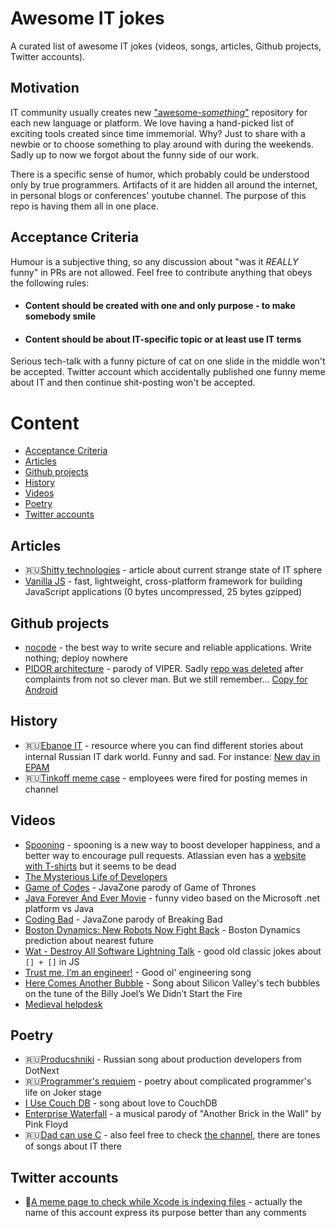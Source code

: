 # Awesome IT jokes

A curated list of awesome IT jokes (videos, songs, articles, Github projects, Twitter accounts).

## Motivation

IT community usually creates new ["awesome-*something*"](https://github.com/search?q=awesome) repository for each new language or platform.
We love having a hand-picked list of exciting tools created since time immemorial.
Why? Just to share with a newbie or to choose something to play around with during the weekends.
Sadly up to now we forgot about the funny side of our work. 

There is a specific sense of humor, which probably could be understood only by true programmers. 
Artifacts of it are hidden all around the internet, in personal blogs or conferences' youtube channel.
The purpose of this repo is having them all in one place.

## Acceptance Criteria

Humour is a subjective thing, so any discussion about "was it _REALLY_ funny" in PRs are not allowed.
Feel free to contribute anything that obeys the following rules:

- #### Content should be created with one and only purpose - to make somebody smile
- #### Content should be about IT-specific topic or at least use IT terms

Serious tech-talk with a funny picture of cat on one slide in the middle won't be accepted.
Twitter account which accidentally published one funny meme about IT and then continue shit-posting won't be accepted.


# Content
- [Acceptance Criteria](#acceptancecriteria)
- [Articles](#articles)
- [Github projects](#github)
- [History](#history)
- [Videos](#videos)
- [Poetry](#poetry)
- [Twitter accounts](#twitteraccounts)

## Articles
- :ru:[Shitty technologies](https://vas3k.ru/inside/35/) - article about current strange state of IT sphere
- [Vanilla JS](http://vanilla-js.com/) - fast, lightweight, cross-platform framework for building JavaScript applications (0 bytes uncompressed, 25 bytes gzipped)

## Github projects

- [nocode](https://github.com/kelseyhightower/nocode) - the best way to write secure and reliable applications. Write nothing; deploy nowhere
- [PIDOR architecture](https://devhub.io/repos/ApplePride-PIDOR) - parody of VIPER. Sadly [repo was deleted](https://pikabu.ru/story/chto_sluchilos_s_pidor_5304460) after complaints from not so clever man. But we still remember... [Copy for Android](https://github.com/dron247/PIDOR-Android)

## History

- :ru:[Ebanoe IT](https://ebanoe.it/) - resource where you can find different stories about internal Russian IT dark world. Funny and sad. For instance: [New day in EPAM](https://ebanoe.it/2017/04/05/new-day-in-epam/)
- :ru:[Tinkoff meme case](https://vc.ru/finance/42686-tinkoff-bank-uvolil-neskolko-sotrudnikov-za-narushenie-eticheskih-norm) - employees were fired for posting memes in channel

## Videos

- [Spooning](https://vimeo.com/78874763) - spooning is a new way to boost developer happiness, and a better way to encourage pull requests. Atlassian even has a [website with T-shirts](https://bitbucket.org/spooning/) but it seems to be dead
- [The Mysterious Life of Developers](https://youtu.be/ocwnns57cYQ)
- [Game of Codes](https://youtu.be/3vI_7os2V_o) - JavaZone parody of Game of Thrones
- [Java Forever And Ever Movie](https://youtu.be/RnqAXuLZlaE) - funny video based on the Microsoft .net platform vs Java
- [Coding Bad](https://youtu.be/DGa6MAibjzA) - JavaZone parody of Breaking Bad
- [Boston Dynamics: New Robots Now Fight Back](https://youtu.be/dKjCWfuvYxQ) - Boston Dynamics prediction about nearest future
- [Wat - Destroy All Software Lightning Talk](https://archive.org/details/wat_destroyallsoftware) - good old classic jokes about `[] + []` in JS
- [Trust me, I’m an engineer!](https://www.youtube.com/watch?v=rp8hvyjZWHs) - Good ol' engineering song
- [Here Comes Another Bubble](https://www.youtube.com/watch?v=I6IQ_FOCE6I) - Song about Silicon Valley's tech bubbles on the tune of the Billy Joel’s We Didn’t Start the Fire
- [Medieval helpdesk](https://youtu.be/pQHX-SjgQvQ)

## Poetry

- :ru:[Producshniki](https://youtu.be/7JyUveiFu9g) - Russian song about production developers from DotNext
- :ru:[Programmer's requiem](https://youtu.be/Qypw6ho5wGQ) - poetry about complicated programmer's life on Joker stage
- [I Use Couch DB](https://vimeo.com/11852209) - song about love to CouchDB
- [Enterprise Waterfall](https://youtu.be/ucHE7REWvEo) - a musical parody of "Another Brick in the Wall" by Pink Floyd
- :ru:[Dad can use C](https://youtu.be/cdX8r3ZSzN4) - also feel free to check [the channel](https://www.youtube.com/channel/UCFe9cpdoMKrZo4uOdloxLow), there are tones of songs about IT there

## Twitter accounts

- :apple:[A meme page to check while Xcode is indexing files](https://twitter.com/ios_memes) - actually the name of this account express its purpose better than any comments
